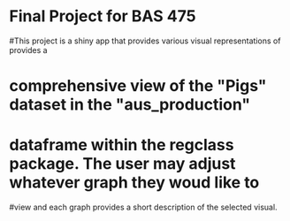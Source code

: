 # Final Project for BAS 475
#This project is a shiny app that provides various visual representations of provides a
# comprehensive view of the "Pigs" dataset in the "aus_production" 
# dataframe within the regclass package. The user may adjust whatever graph they woud like to
#view and each graph provides a short description of the selected visual. 
